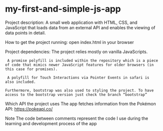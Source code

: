 # my-first-and-simple-js-app
 
Project description:
    A small web application with HTML, CSS, and JavaScript that loads data from an external API and enables the viewing of data points in detail.

How to get the project running:
     open index.html in your browser 

Project dependencies: 
     The project relies mostly on vanilla JavaScripts.

     A promise polyfill is included within the repository which is a piece of code that mimics newer JavaScript features for older browsers (in this case for promises).

     A polyfill for Touch Interactions via Pointer Events in safari is also included.

    Furthermore, bootstrap was also used to styling the project. To have access to the bootstrap version just check the branch “bootstrap”

Which API the project uses
   The app fetches information from the Pokémon API: https://pokeapi.co/

Note 
	  The code between comments represent the code I use during the learning and development process of the app 
